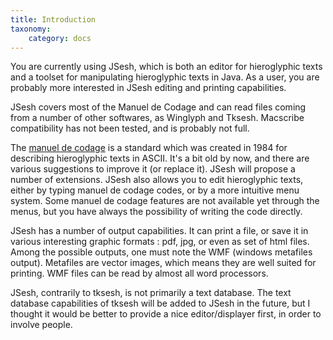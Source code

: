 ```yaml
---
title: Introduction
taxonomy:
    category: docs
---
```



You are currently using JSesh, which is both an editor for hieroglyphic texts and a toolset for manipulating hieroglyphic texts in Java. As a user, you are probably more interested in JSesh editing and printing capabilities.

JSesh covers most of the Manuel de Codage and can read files coming from a number of other softwares, as Winglyph and Tksesh. Macscribe compatibility has not been tested, and is probably not full.

The [manuel de codage](https://en.wikipedia.org/wiki/Manuel_de_Codage) is a standard which was created in 1984 for describing hieroglyphic texts in ASCII. It's a bit old by now, and there are various suggestions to improve it (or replace it). JSesh will propose a number of extensions. JSesh also allows you to edit hieroglyphic texts, either by typing manuel de codage codes, or by a more intuitive menu system. Some manuel de codage features are not available yet through the menus, but you have always the possibility of writing the code directly.

JSesh has a number of output capabilities. It can print a file, or save it in various interesting graphic formats : pdf, jpg, or even as set of html files. Among the possible outputs, one must note the WMF (windows metafiles output). Metafiles are vector images, which means they are well suited for printing. WMF files can be read by almost all word processors.

JSesh, contrarily to tksesh, is not primarily a text database. The text database capabilities of tksesh will be added to JSesh in the future, but I thought it would be better to provide a nice editor/displayer first, in order to involve people.
